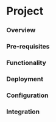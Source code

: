 # Project

### Overview

### Pre-requisites

### Functionality

### Deployment

### Configuration

### Integration
